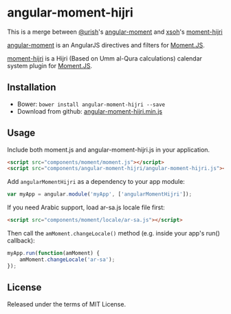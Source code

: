 angular-moment-hijri
====================

This is a merge between [@urish](https://github.com/urish)'s [angular-moment](https://github.com/urish/angular-moment) and [xsoh](https://github.com/xsoh)'s [moment-hijri](https://github.com/xsoh/moment-hijri)

[angular-moment](https://github.com/urish/angular-moment) is an AngularJS directives and filters for [Moment.JS](http://www.momentjs.com).

[moment-hijri](https://github.com/xsoh/moment-hijri) is a Hijri (Based on Umm al-Qura calculations) calendar system plugin for [Moment.JS](http://www.momentjs.com).

Installation
------------

* Bower: `bower install angular-moment-hijri --save`
* Download from github: [angular-moment-hijri.min.js](https://raw.github.com/msarhan/angular-moment-hijri/master/angular-moment-hijri.min.js)

Usage
-----
Include both moment.js and angular-moment-hijri.js in your application.

```html
<script src="components/moment/moment.js"></script>
<script src="components/angular-moment-hijri/angular-moment-hijri.js"></script>
```
Add `angularMomentHijri` as a dependency to your app module:

```js
var myApp = angular.module('myApp', ['angularMomentHijri']);
```

If you need Arabic support, load ar-sa.js locale file first:

```html
<script src="components/moment/locale/ar-sa.js"></script>
```

Then call the `amMoment.changeLocale()` method (e.g. inside your app's run() callback):

```js
myApp.run(function(amMoment) {
	amMoment.changeLocale('ar-sa');
});
```

License
-------

Released under the terms of MIT License.
